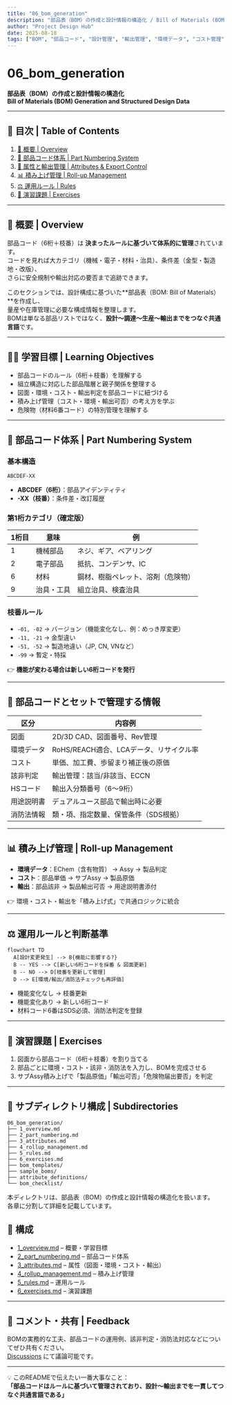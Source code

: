 ```yaml
---
title: "06_bom_generation"
description: "部品表（BOM）の作成と設計情報の構造化 / Bill of Materials (BOM) Generation and Structured Design Data"
author: "Project Design Hub"
date: 2025-08-18
tags: ["BOM", "部品コード", "設計管理", "輸出管理", "環境データ", "コスト管理"]
---
```


# 06_bom_generation

**部品表（BOM）の作成と設計情報の構造化**  
**Bill of Materials (BOM) Generation and Structured Design Data**

---

## 📑 目次 | Table of Contents

1. [📘 概要 | Overview](1_overview.md)  
2. [🔢 部品コード体系 | Part Numbering System](2_part_numbering.md)  
3. [📎 属性と輸出管理 | Attributes & Export Control](3_attributes.md)  
4. [📊 積み上げ管理 | Roll-up Management](4_rollup_management.md)  
5. [⚖️ 運用ルール | Rules](5_rules.md)  
6. [🧪 演習課題 | Exercises](6_exercises.md)  

---

## 📘 概要 | Overview

部品コード（6桁＋枝番）は **決まったルールに基づいて体系的に管理**されています。  
コードを見れば大カテゴリ（機械・電子・材料・治具）、条件差（金型・製造地・改版）、  
さらに安全規制や輸出対応の要否まで追跡できます。  

このセクションでは、設計構成に基づいた**部品表（BOM: Bill of Materials）**を作成し、  
量産や在庫管理に必要な構成情報を整理します。  
BOMは単なる部品リストではなく、**設計〜調達〜生産〜輸出までをつなぐ共通言語**です。  

---

## 🧑‍🏫 学習目標 | Learning Objectives

- 部品コードのルール（6桁＋枝番）を理解する  
- 組立構造に対応した部品階層と親子関係を整理する  
- 図面・環境・コスト・輸出判定を部品コードに紐づける  
- 積み上げ管理（コスト・環境・輸出可否）の考え方を学ぶ  
- 危険物（材料6番コード）の特別管理を理解する  

---

## 🔢 部品コード体系 | Part Numbering System

### 基本構造
```
ABCDEF-XX
```
- **ABCDEF（6桁）**：部品アイデンティティ  
- **-XX（枝番）**：条件差・改訂履歴  

### 第1桁カテゴリ（確定版）
| 1桁目 | 意味       | 例 |
|-------|------------|----|
| 1     | 機械部品   | ネジ、ギア、ベアリング |
| 2     | 電子部品   | 抵抗、コンデンサ、IC |
| 6     | 材料       | 鋼材、樹脂ペレット、溶剤（危険物） |
| 9     | 治具・工具 | 組立治具、検査治具 |

### 枝番ルール
- `-01, -02` → バージョン（機能変化なし、例：めっき厚変更）  
- `-11, -21` → 金型違い  
- `-51, -52` → 製造地違い（JP, CN, VNなど）  
- `-99` → 暫定・特採  

👉 **機能が変わる場合は新しい6桁コードを発行**  

---

## 📎 部品コードとセットで管理する情報

| 区分         | 内容例                                     |
|--------------|--------------------------------------------|
| 図面         | 2D/3D CAD、図面番号、Rev管理               |
| 環境データ   | RoHS/REACH適合、LCAデータ、リサイクル率     |
| コスト       | 単価、加工費、歩留まり補正後の原価         |
| 該非判定     | 輸出管理：該当/非該当、ECCN                |
| HSコード     | 輸出入分類番号（6〜9桁）                   |
| 用途説明書   | デュアルユース部品で輸出時に必要           |
| 消防法情報   | 類・項、指定数量、保管条件（SDS根拠）      |

---

## 📊 積み上げ管理 | Roll-up Management

- **環境データ**：EChem（含有物質） → Assy → 製品判定  
- **コスト**：部品単価 → サブAssy → 製品原価  
- **輸出**：部品該非 → 製品輸出可否 → 用途説明書添付  

👉 環境・コスト・輸出を「積み上げ式」で共通ロジックに統合  

---

## ⚖️ 運用ルールと判断基準

```mermaid
flowchart TD
  A[設計変更発生] --> B{機能に影響する?}
  B -- YES --> C[新しい6桁コードを採番 & 図面更新]
  B -- NO --> D[枝番を更新して管理]
  D --> E[環境/輸出/消防法チェックも再評価]
```

- 機能変化なし → 枝番更新  
- 機能変化あり → 新しい6桁コード  
- 材料コード6番はSDS必須、消防法判定を登録  

---

## 🧪 演習課題 | Exercises

1. 図面から部品コード（6桁＋枝番）を割り当てる  
2. 部品ごとに環境・コスト・該非・消防法を入力し、BOMを完成させる  
3. サブAssy積み上げで「製品原価」「輸出可否」「危険物届出要否」を判定  

---

## 📂 サブディレクトリ構成 | Subdirectories

```text
06_bom_generation/
├── 1_overview.md
├── 2_part_numbering.md
├── 3_attributes.md
├── 4_rollup_management.md
├── 5_rules.md
├── 6_exercises.md
├── bom_templates/          
├── sample_boms/            
├── attribute_definitions/  
└── bom_checklist/          
```
本ディレクトリは、部品表（BOM）の作成と設計情報の構造化を扱います。  
各章に分割して詳細を記載しています。

## 📂 構成
- [1_overview.md](1_overview.md) – 概要・学習目標
- [2_part_numbering.md](2_part_numbering.md) – 部品コード体系
- [3_attributes.md](3_attributes.md) – 属性（図面・環境・コスト・輸出）
- [4_rollup_management.md](4_rollup_management.md) – 積み上げ管理
- [5_rules.md](5_rules.md) – 運用ルール
- [6_exercises.md](6_exercises.md) – 演習課題
  
---

## 💬 コメント・共有 | Feedback

BOMの実務的な工夫、部品コードの運用例、該非判定・消防法対応などについてぜひ共有ください。  
[Discussions](https://github.com/Samizo-AITL/EduMecha/discussions) にて議論可能です。  

---

💡 このREADMEで伝えたい一番大事なこと：  
**「部品コードはルールに基づいて管理されており、設計〜輸出までを一貫してつなぐ共通言語である」**
